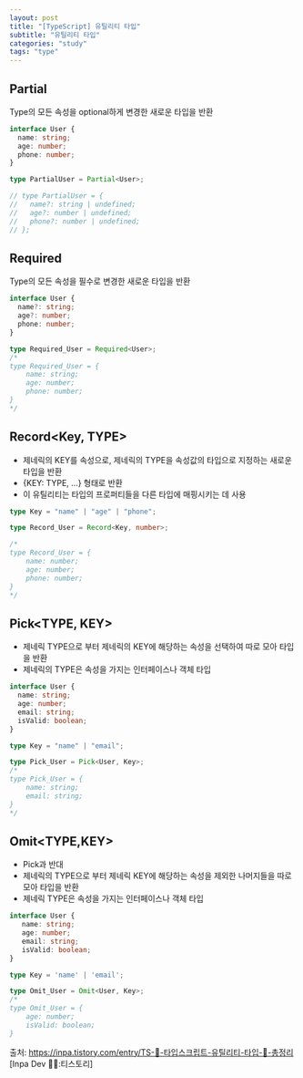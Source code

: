 ```yaml
---
layout: post
title: "[TypeScript] 유틸리티 타입"
subtitle: "유틸리티 타입"
categories: "study"
tags: "type"
---
```


## Partial<T>

Type의 모든 속성을 optional하게 변경한 새로운 타입을 반환

```typescript
interface User {
  name: string;
  age: number;
  phone: number;
}

type PartialUser = Partial<User>;

// type PartialUser = {
//   name?: string | undefined;
//   age?: number | undefined;
//   phone?: number | undefined;
// };
```

## Required<T>

Type의 모든 속성을 필수로 변경한 새로운 타입을 반환

```typescript
interface User {
  name?: string;
  age?: number;
  phone: number;
}

type Required_User = Required<User>;
/*
type Required_User = {
    name: string;
    age: number;
    phone: number;
}
*/
```

## Record<Key, TYPE>

- 제네릭의 KEY를 속성으로, 제네릭의 TYPE을 속성값의 타입으로 지정하는 새로운 타입을 반환
- {KEY: TYPE, ...} 형태로 반환
- 이 유틸리티는 타입의 프로퍼티들을 다른 타입에 매핑시키는 데 사용

```typescript
type Key = "name" | "age" | "phone";

type Record_User = Record<Key, number>;

/*
type Record_User = {
    name: number;
    age: number;
    phone: number;
}
*/
```

## Pick<TYPE, KEY>

- 제네릭 TYPE으로 부터 제네릭의 KEY에 해당하는 속성을 선택하여 따로 모아 타입을 반환
- 제네릭의 TYPE은 속성을 가지는 인터페이스나 객체 타입

```typescript
interface User {
  name: string;
  age: number;
  email: string;
  isValid: boolean;
}

type Key = "name" | "email";

type Pick_User = Pick<User, Key>;
/*
type Pick_User = {
    name: string;
    email: string;
}
*/
```

## Omit<TYPE,KEY>

- Pick과 반대
- 제네릭의 TYPE으로 부터 제네릭 KEY에 해당하는 속성을 제외한 나머지들을 따로 모아 타입을 반환
- 제네릭 TYPE은 속성을 가지는 인터페이스나 객체 타입

```typescript
interface User {
   name: string;
   age: number;
   email: string;
   isValid: boolean;
}

type Key = 'name' | 'email';

type Omit_User = Omit<User, Key>;
/*
type Omit_User = {
    age: number;
    isValid: boolean;
}

```

출처: https://inpa.tistory.com/entry/TS-📘-타입스크립트-유틸리티-타입-💯-총정리 [Inpa Dev 👨‍💻:티스토리]
